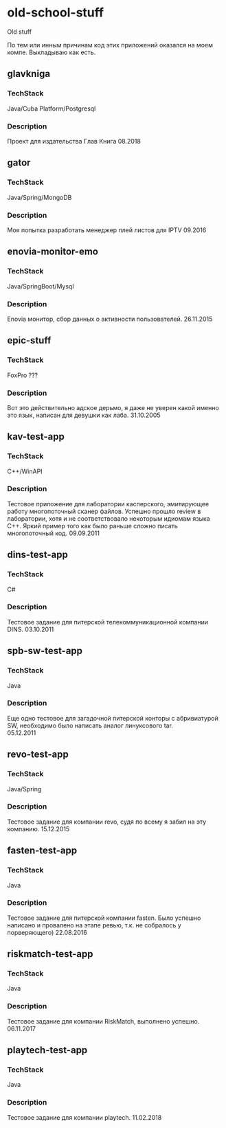 # old-school-stuff
Old stuff

По тем или инным причинам код этих приложений оказался на моем компе. Выкладываю как есть.

## glavkniga
### TechStack
  Java/Cuba Platform/Postgresql
### Description 
 Проект для издательства Глав Книга
 08.2018
 
## gator
### TechStack
  Java/Spring/MongoDB
### Description 
 Моя попытка разработать менеджер плей листов для IPTV
 09.2016
 
## enovia-monitor-emo
### TechStack
  Java/SpringBoot/Mysql
### Description 
 Enovia монитор, сбор данных о активности пользователей.
 26.11.2015
 
## epic-stuff
### TechStack
  FoxPro ???
### Description 
 Вот это действительно адское дерьмо, я даже не уверен какой именно это язык, написан для девушки как лаба.
 31.10.2005

## kav-test-app
### TechStack
  С++/WinAPI
### Description 
 Тестовое приложение для лаборатории касперского, эмитирующее работу многопоточный сканер файлов. Успешно прошло review в лаборатории, хотя и не соответствовало некоторым идиомам языка С++. 
 Яркий пример того как было раньше сложно писать многопоточный код.
 09.09.2011
 
## dins-test-app
### TechStack
  С#
### Description 
 Тестовое задание для питерской телекоммуникационной компании DINS. 
 03.10.2011
 
## spb-sw-test-app
### TechStack
  Java
### Description 
 Еще одно тестовое для загадочной питерской конторы с абривиатурой SW, необходимо было написать аналог линуксового tar.  
 05.12.2011
 
## revo-test-app
### TechStack
  Java/Spring
### Description 
 Тестовое задание для компании revo, судя по всему я забил на эту компанию.
 15.12.2015
 
## fasten-test-app
### TechStack
  Java
### Description 
 Тестовое задание для питерской компании fasten. Было успешно написано и провалено на этапе ревью, т.к. не собралось у порверяющего)
 22.08.2016
 
## riskmatch-test-app
### TechStack
  Java
### Description 
 Тестовое задание для компании RiskMatch, выполнено успешно.
 06.11.2017
 
## playtech-test-app
### TechStack
  Java
### Description 
 Тестовое задание для компании playtech.
 11.02.2018
